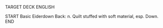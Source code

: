 TARGET DECK
ENGLISH

START
Basic
Eiderdown
Back: n. Quilt stuffed with soft material, esp. Down.
END
